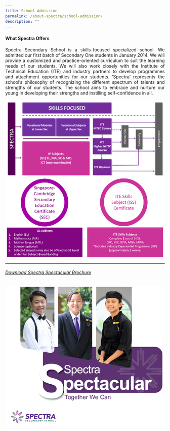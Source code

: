 ```yaml
---
title: School Admission
permalink: /about-spectra/school-admission/
description: ""
---
```

#### **What Spectra Offers**

<p align="justify">Spectra Secondary School is a skills-focused specialized school. We admitted&nbsp;our first batch of Secondary One students&nbsp;in January 2014. We will provide a customized and practice-oriented curriculum to suit the learning needs of our students. We will also work closely with the Institute of Technical Education (ITE) and industry partners to develop programmes and attachment opportunities for our students. ’Spectra’ represents the school’s philosophy of recognizing the different spectrum of talents and strengths of our students. The school aims to embrace and nurture our young in developing their strengths and instilling self-confidence in all.</p>

<img style="width:600px" src="/images/customised%20pathway.png">

<img style="width:600px" src="/images/twin%20certification.png">

***

###### [Download Spectra Spectacular Brochure](https://drive.google.com/file/d/1302QEQDUCi0dL798P3iLRwtt574yi7a_/view?usp=sharing)
<a target="new" href="https://drive.google.com/file/d/1302QEQDUCi0dL798P3iLRwtt574yi7a_/view?usp=sharing"><img style="width:600px" src="/images/spectra brochure 2023 cover.png"></a>